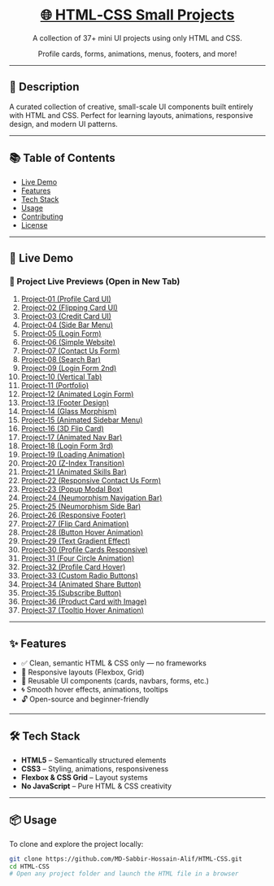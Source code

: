<div align="center">
  <h1> <a href="https://md-sabbir-hossain-alif.github.io/HTML-CSS/" >🌐 HTML‑CSS Small Projects</a></h1>
  <p>A collection of 37+ mini UI projects using only HTML and CSS.</p>
  <p>Profile cards, forms, animations, menus, footers, and more!</p>
  
  <!-- Badges
  <a href="https://github.com/MD-Sabbir-Hossain-Alif/HTML-CSS/blob/main/LICENSE">
    <img src="https://img.shields.io/github/license/MD-Sabbir-Hossain-Alif/HTML-CSS" alt="License">
  </a>
  <a href="https://github.com/MD-Sabbir-Hossain-Alif/HTML-CSS/stargazers">
    <img src="https://img.shields.io/github/stars/MD-Sabbir-Hossain-Alif/HTML-CSS" alt="Stars">
  </a> -->
</div>

---

## 📄 Description

A curated collection of creative, small-scale UI components built entirely with HTML and CSS. Perfect for learning layouts, animations, responsive design, and modern UI patterns.

---

## 📚 Table of Contents

- [Live Demo](#live-demo)
- [Features](#features)
- [Tech Stack](#tech-stack)
- [Usage](#usage)
- [Contributing](#contributing)
- [License](#license)

---

## 🚀 Live Demo

<h3>🔗 Project Live Previews (Open in New Tab)</h3>

<!-- See full project list here -->
<ol>
  <li><a href="https://md-sabbir-hossain-alif.github.io/HTML-CSS/Project-01(Profile-Card-UI)/" target="_blank">Project‑01 (Profile Card UI)</a></li>
  <li><a href="https://md-sabbir-hossain-alif.github.io/HTML-CSS/Project-02(Fliping-Card-UI)/" target="_blank">Project‑02 (Flipping Card UI)</a></li>
  <li><a href="https://md-sabbir-hossain-alif.github.io/HTML-CSS/Project-03(Credit-Card-UI)/" target="_blank">Project‑03 (Credit Card UI)</a></li>
  <li><a href="https://md-sabbir-hossain-alif.github.io/HTML-CSS/Project-04(Side-Bar-Menu)/" target="_blank">Project‑04 (Side Bar Menu)</a></li>
  <li><a href="https://md-sabbir-hossain-alif.github.io/HTML-CSS/Project-05(Login-Form)/" target="_blank">Project‑05 (Login Form)</a></li>
  <li><a href="https://md-sabbir-hossain-alif.github.io/HTML-CSS/Project-06(Simple-Website)/" target="_blank">Project‑06 (Simple Website)</a></li>
  <li><a href="https://md-sabbir-hossain-alif.github.io/HTML-CSS/Project-07(Contact-Us-Form)/" target="_blank">Project‑07 (Contact Us Form)</a></li>
  <li><a href="https://md-sabbir-hossain-alif.github.io/HTML-CSS/Project-08(Search-Ber)/" target="_blank">Project‑08 (Search Bar)</a></li>
  <li><a href="https://md-sabbir-hossain-alif.github.io/HTML-CSS/Project-09(Login-Form-2nd)/" target="_blank">Project‑09 (Login Form 2nd)</a></li>
  <li><a href="https://md-sabbir-hossain-alif.github.io/HTML-CSS/Project-10(Vertical-Tab)/" target="_blank">Project‑10 (Vertical Tab)</a></li>
  <li><a href="https://md-sabbir-hossain-alif.github.io/HTML-CSS/Project-11(Portfolio)/" target="_blank">Project‑11 (Portfolio)</a></li>
  <li><a href="https://md-sabbir-hossain-alif.github.io/HTML-CSS/Project-12(Animated-Login-Form)/" target="_blank">Project‑12 (Animated Login Form)</a></li>
  <li><a href="https://md-sabbir-hossain-alif.github.io/HTML-CSS/Project-13(Footer-Design)/" target="_blank">Project‑13 (Footer Design)</a></li>
  <li><a href="https://md-sabbir-hossain-alif.github.io/HTML-CSS/Project-14(Glass-Morphism)/" target="_blank">Project‑14 (Glass Morphism)</a></li>
  <li><a href="https://md-sabbir-hossain-alif.github.io/HTML-CSS/Project-15(Animated-Sidebar-Menu)/" target="_blank">Project‑15 (Animated Sidebar Menu)</a></li>
  <li><a href="https://md-sabbir-hossain-alif.github.io/HTML-CSS/Project-16(3D-Flip-Card)/" target="_blank">Project‑16 (3D Flip Card)</a></li>
  <li><a href="https://md-sabbir-hossain-alif.github.io/HTML-CSS/Project-17(Animated-Nav-Bar)/" target="_blank">Project‑17 (Animated Nav Bar)</a></li>
  <li><a href="https://md-sabbir-hossain-alif.github.io/HTML-CSS/Project-18(Login-Form-3rd)/" target="_blank">Project‑18 (Login Form 3rd)</a></li>
  <li><a href="https://md-sabbir-hossain-alif.github.io/HTML-CSS/Project-19(Loading-Animation)/" target="_blank">Project‑19 (Loading Animation)</a></li>
  <li><a href="https://md-sabbir-hossain-alif.github.io/HTML-CSS/Project-20(Z-Index-Transition)/" target="_blank">Project‑20 (Z-Index Transition)</a></li>
  <li><a href="https://md-sabbir-hossain-alif.github.io/HTML-CSS/Project-21(Animated-Skills-Bar)/" target="_blank">Project‑21 (Animated Skills Bar)</a></li>
  <li><a href="https://md-sabbir-hossain-alif.github.io/HTML-CSS/Project-22(Responsive-Contact-Us-From)/" target="_blank">Project‑22 (Responsive Contact Us Form)</a></li>
  <li><a href="https://md-sabbir-hossain-alif.github.io/HTML-CSS/Project-23(Popup-Modal-Box)/" target="_blank">Project‑23 (Popup Modal Box)</a></li>
  <li><a href="https://md-sabbir-hossain-alif.github.io/HTML-CSS/Project-24(Neumorphism-Navigation-Bar)/" target="_blank">Project‑24 (Neumorphism Navigation Bar)</a></li>
  <li><a href="https://md-sabbir-hossain-alif.github.io/HTML-CSS/Project-25(Neumorphism-Side-Bar)/" target="_blank">Project‑25 (Neumorphism Side Bar)</a></li>
  <li><a href="https://md-sabbir-hossain-alif.github.io/HTML-CSS/Project-26(Responsive-Footer)/" target="_blank">Project‑26 (Responsive Footer)</a></li>
  <li><a href="https://md-sabbir-hossain-alif.github.io/HTML-CSS/Project-27(Flip-Card-Animation)/" target="_blank">Project‑27 (Flip Card Animation)</a></li>
  <li><a href="https://md-sabbir-hossain-alif.github.io/HTML-CSS/Project-28(Button-Hover-Animation)/" target="_blank">Project‑28 (Button Hover Animation)</a></li>
  <li><a href="https://md-sabbir-hossain-alif.github.io/HTML-CSS/Project-29(Text-Gradient-Effect)/" target="_blank">Project‑29 (Text Gradient Effect)</a></li>
  <li><a href="https://md-sabbir-hossain-alif.github.io/HTML-CSS/Project-30(Profile-Cards-Responsive)/" target="_blank">Project‑30 (Profile Cards Responsive)</a></li>
  <li><a href="https://md-sabbir-hossain-alif.github.io/HTML-CSS/Project-31(Four-Circle-Animation)/" target="_blank">Project‑31 (Four Circle Animation)</a></li>
  <li><a href="https://md-sabbir-hossain-alif.github.io/HTML-CSS/Project-32(Profile-Card)/" target="_blank">Project‑32 (Profile Card Hover)</a></li>
  <li><a href="https://md-sabbir-hossain-alif.github.io/HTML-CSS/Project-33(Radio-Buttons)/" target="_blank">Project‑33 (Custom Radio Buttons)</a></li>
  <li><a href="https://md-sabbir-hossain-alif.github.io/HTML-CSS/Project-34(Animated-Share-Button)/" target="_blank">Project‑34 (Animated Share Button)</a></li>
  <li><a href="https://md-sabbir-hossain-alif.github.io/HTML-CSS/Project-35(Subscribe-Button)/" target="_blank">Project‑35 (Subscribe Button)</a></li>
  <li><a href="https://md-sabbir-hossain-alif.github.io/HTML-CSS/project-36(product-cart-img)/" target="_blank">Project‑36 (Product Card with Image)</a></li>
  <li><a href="https://md-sabbir-hossain-alif.github.io/HTML-CSS/Project-37(Tooltip-Animation)/" target="_blank">Project‑37 (Tooltip Hover Animation)</a></li>
</ol>

---

## ✨ Features

- ✅ Clean, semantic HTML & CSS only — no frameworks
- 📱 Responsive layouts (Flexbox, Grid)
- 🧠 Reusable UI components (cards, navbars, forms, etc.)
- 🌀 Smooth hover effects, animations, tooltips
- 🔓 Open-source and beginner-friendly

---

## 🛠️ Tech Stack

- **HTML5** – Semantically structured elements
- **CSS3** – Styling, animations, responsiveness
- **Flexbox & CSS Grid** – Layout systems
- **No JavaScript** – Pure HTML & CSS creativity

---

## 📦 Usage

To clone and explore the project locally:

```bash
git clone https://github.com/MD-Sabbir-Hossain-Alif/HTML-CSS.git
cd HTML-CSS
# Open any project folder and launch the HTML file in a browser


